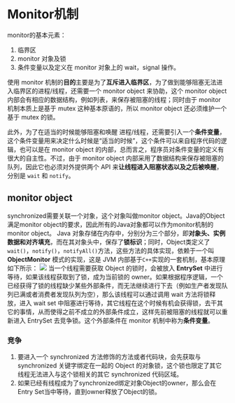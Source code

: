 # Monitor机制
monitor的基本元素：
1. 临界区
2. monitor 对象及锁
3. 条件变量以及定义在 monitor 对象上的 wait，signal 操作。

使用 monitor 机制的**目的**主要是为了**互斥进入临界区**，为了做到能够阻塞无法进入临界区的进程/线程，还需要一个 monitor object 来协助，这个 monitor object 内部会有相应的数据结构，例如列表，来保存被阻塞的线程；同时由于 monitor 机制本质上是基于 mutex 这种基本原语的，所以 monitor object 还必须维护一个基于 mutex 的锁。

此外，为了在适当的时候能够阻塞和唤醒 进程/线程，还需要引入一个**条件变量**，这个条件变量用来决定什么时候是“适当的时候”，这个条件可以来自程序代码的逻辑，也可以是在 monitor object 的内部，总而言之，程序员对条件变量的定义有很大的自主性。不过，由于 monitor object 内部采用了数据结构来保存被阻塞的队列，因此它也必须对外提供两个 API 来**让线程进入阻塞状态以及之后被唤醒**，分别是 `wait` 和 `notify`。

## monitor object
synchronized需要关联一个对象，这个对象叫做monitor object。Java的Object满足monitor object的要求，因此所有的Java对象都可以作为monitor机制的monitor object。
Java 对象存储在内存中，分别分为三个部分，即**对象头、实例数据和对齐填充**，而在其对象头中，保存了**锁标识**；同时，Object类定义了`wait()`，`notify()`，`notifyAll()`方法，这些方法的具体实现，依赖于一个叫 **ObjectMonitor** 模式的实现，这是 JVM 内部基于`C++`实现的一套机制，基本原理如下所示：
![][image-1]
当一个线程需要获取 Object 的锁时，会被放入 **EntrySet** 中进行等待，如果该线程获取到了锁，成为当前锁的 owner。如果根据程序逻辑，一个已经获得了锁的线程缺少某些外部条件，而无法继续进行下去（例如生产者发现队列已满或者消费者发现队列为空），那么该线程可以通过调用 wait 方法将锁释放，进入 wait set 中阻塞进行等待，其它线程在这个时候有机会获得锁，去干其它的事情，从而使得之前不成立的外部条件成立，这样先前被阻塞的线程就可以重新进入 EntrySet 去竞争锁。这个外部条件在 monitor 机制中称为**条件变量**。

### 竞争
1. 要进入一个 synchronized 方法修饰的方法或者代码块，会先获取与 synchronized 关键字绑定在一起的 Object 的对象锁，这个锁也限定了其它线程无法进入与这个锁相关的其它 synchronized 代码区域。
2. 如果已经有线程成为了synchronized绑定对象Object的owner，那么会在Entry Set当中等待，直到owner释放了Object的锁。

[image-1]:	https://raw.githubusercontent.com/zhangpengnian/ImageRepository/master/img/20191006125135.png